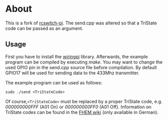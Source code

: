 # About

This is a fork of [rcswitch-pi](https://github.com/r10r/rcswitch-pi). The send.cpp was altered so that a TriState code can be passed as an argument.


## Usage

First you have to install the [wiringpi](http://wiringpi.com/download-and-install/) library.
Afterwards, the example program can be compiled by executing *make*.
You may want to change the used GPIO pin in the send.cpp source file before compilation. By default GPIO17 will be used for sending data to the 433Mhz transmitter.

The example program can be used as follows:
```
sudo ./send <TriStateCode>
```
Of course,``<TriStateCode>`` must be replaced by a proper TriState code, e.g. *000000000FFF* (A01 On) or *000000000FF0* (A01 Off). Information on TriState codes can be found in the [FHEM wiki](http://www.fhemwiki.de/wiki/Intertechno_Code_Berechnung) (only available in German).
